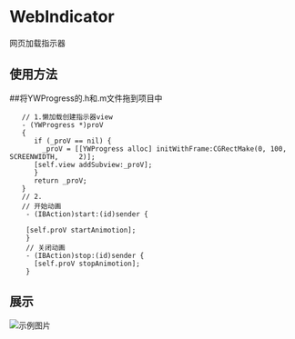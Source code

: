 # WebIndicator
网页加载指示器
## 使用方法

##将YWProgress的.h和.m文件拖到项目中
  
       // 1.懒加载创建指示器view
       - (YWProgress *)proV
       {
          if (_proV == nil) {
            _proV = [[YWProgress alloc] initWithFrame:CGRectMake(0, 100, SCREENWIDTH,     2)];
          [self.view addSubview:_proV];
          }
          return _proV;
       }
       // 2.
       // 开始动画
		- (IBAction)start:(id)sender {
    
    	[self.proV startAnimotion];
		}
		// 关闭动画
		- (IBAction)stop:(id)sender {
    	  [self.proV stopAnimotion];
		}

## 展示
![示例图片](https://git.oschina.net/Style_wyw/Style_ywImages/raw/master/images/indicator.gif?dir=0&filepath=images%2Findicator.gif&oid=474162241b5dba9b6dc552f5bab2046d77e8c69f&sha=6f44239605741e66d4cc87553afef0afd94bc567)
  
